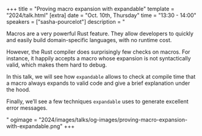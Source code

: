 +++
title = "Proving macro expansion with expandable"
template = "2024/talk.html"
[extra]
  date = "Oct. 10th, Thursday"
  time = "13:30 - 14:00"
  speakers = ["sasha-pourcelot"]
  description = "<p>Macros are a very powerful Rust feature. They allow developers to quickly and easily build domain-specific languages, with no runtime cost.</p><p>However, the Rust compiler does surprisingly few checks on macros. For instance, it happily accepts a macro whose expansion is not syntactically valid, which makes them hard to debug.</p><p>In this talk, we will see how <code>expandable</code> allows to check at compile time that a macro always expands to valid code and give a brief explanation under the hood.</p><p>Finally, we’ll see a few techniques <code>expandable</code> uses to generate excellent error messages.</p>"
  ogimage = "2024/images/talks/og-images/proving-macro-expansion-with-expandable.png"
+++
